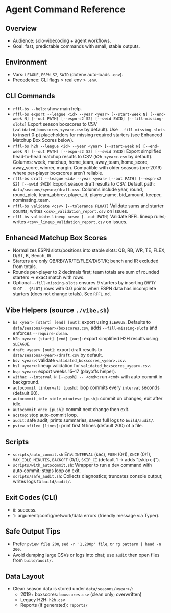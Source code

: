 # Agent Command Reference

## Overview

- Audience: solo‑vibecoding + agent workflows.
- Goal: fast, predictable commands with small, stable outputs.

## Environment

- Vars: `LEAGUE`, `ESPN_S2`, `SWID` (dotenv auto‑loads `.env`).
- Precedence: CLI flags > real env > `.env`.

## CLI Commands

- `rffl-bs --help`: show main help.
- `rffl-bs export --league <id> --year <year> [--start-week N] [--end-week N] [--out PATH] [--espn-s2 S2] [--swid SWID] [--fill-missing-slots]`
  Export season boxscores to CSV (`validated_boxscores_<year>.csv` by default). Use `--fill-missing-slots` to insert 0‑pt placeholders for missing required starters (see Enhanced Matchup Box Scores below).
- `rffl-bs h2h --league <id> --year <year> [--start-week N] [--end-week N] [--out PATH] [--espn-s2 S2] [--swid SWID]`
  Export simplified head‑to‑head matchup results to CSV (`h2h_<year>.csv` by default). Columns: week, matchup, home_team, away_team, home_score, away_score, winner, margin. Compatible with older seasons (pre‑2019) where per‑player boxscores aren’t reliable.
- `rffl-bs draft --league <id> --year <year> [--out PATH] [--espn-s2 S2] [--swid SWID]`
  Export season draft results to CSV. Default path: `data/seasons/<year>/draft.csv`. Columns include year, round, round_pick, team_abbrev, player_id, player_name, bid_amount, keeper, nominating_team.
- `rffl-bs validate <csv> [--tolerance FLOAT]`
  Validate sums and starter counts; writes `<csv>_validation_report.csv` on issues.
- `rffl-bs validate-lineup <csv> [--out PATH]`
  Validate RFFL lineup rules; writes `<csv>_lineup_validation_report.csv` on issues.

## Enhanced Matchup Box Scores

- Normalizes ESPN slots/positions into stable slots: QB, RB, WR, TE, FLEX, D/ST, K, Bench, IR.
- Starters are only QB/RB/WR/TE/FLEX/D/ST/K; bench and IR excluded from totals.
- Rounds per‑player to 2 decimals first; team totals are sum of rounded starters → exact match with rows.
- Optional `--fill-missing-slots` ensures 9 starters by inserting `EMPTY SLOT - {SLOT}` rows with 0.0 points when ESPN data has incomplete starters (does not change totals). See `RFFL.md`.

## Vibe Helpers (source `./vibe.sh`)

- `bs <year> [start] [end] [out]`: export using `$LEAGUE`. Defaults to `data/seasons/<year>/boxscores.csv`, adds `--fill-missing-slots` and enforces `--require-clean`.
- `h2h <year> [start] [end] [out]`: export simplified H2H results using `$LEAGUE`.
- `draft <year> [out]`: export draft results to `data/seasons/<year>/draft.csv` by default.
- `bsv <year>`: validate `validated_boxscores_<year>.csv`.
- `bsl <year>`: lineup validation for `validated_boxscores_<year>.csv`.
- `bsp <year>`: export weeks 15–17 (playoffs helper).
- `withac --interval N [--push] -- <cmd>`: run `<cmd>` with auto‑commit in background.
- `autocommit [interval] [push]`: loop commits every `interval` seconds (default 60).
- `autocommit_idle <idle_minutes> [push]`: commit on changes; exit after idle.
- `autocommit_once [push]`: commit next change then exit.
- `acstop`: stop auto‑commit loop.
- `audit`: safe audit; prints summaries, saves full logs to `build/audit/`.
- `pview <file> [lines]`: print first N lines (default 200) of a file.

## Scripts

- `scripts/auto_commit.sh`
  Env: `INTERVAL` (sec), `PUSH` (0/1), `ONCE` (0/1), `MAX_IDLE_MINUTES`, `BACKOFF` (0/1), `SKIP_CI` (default 1 → adds "[skip ci]").
- `scripts/with_autocommit.sh`:
  Wrapper to run a dev command with auto‑commit; stops loop on exit.
- `scripts/safe_audit.sh`:
  Collects diagnostics; truncates console output; writes logs to `build/audit/`.

## Exit Codes (CLI)

- `0`: success.
- `1`: argument/config/network/data errors (friendly message via Typer).

## Safe Output Tips

- Prefer `pview file 200`, `sed -n '1,200p' file`, or `rg pattern | head -n 200`.
- Avoid dumping large CSVs or logs into chat; use `audit` then open files from `build/audit/`.

## Data Layout

- Clean season data is stored under `data/seasons/<year>/`:
  - 2019+ boxscores: `boxscores.csv` (clean only; overwritten)
  - Legacy H2H: `h2h.csv`
  - Reports (if generated): `reports/`
